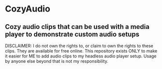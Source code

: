# CozyAudio
Cozy audio clips that can be used with a media player to demonstrate custom audio setups 
-------
DISCLAIMER: I do not own the rights to, or claim to own the rights to these clips. They are available for free online. This repository exists ONLY to make it easier for ME to add audio clips to my headless audio player setup. Usage by anyone else beyond that is not my responsibility.
